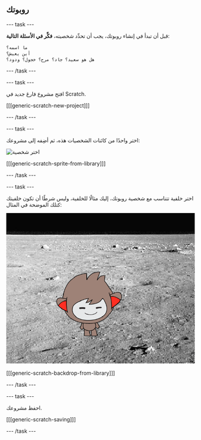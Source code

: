 ## روبوتك

\--- task \---

قبل أن تبدأ في إنشاء روبوتك، يجب أن تحدِّد شخصيته، **فكِّر في الأسئلة التالية**:

    ما اسمه؟
    أين يعيش؟
    هل هو سعيد؟ جاد؟ مرح؟ خجول؟ ودود؟
    

\--- /task \---

\--- task \---

افتح مشروع فارغ جديد في Scratch.

[[[generic-scratch-new-project]]]

\--- /task \---

\--- task \---

اختر واحدًا من كائنات الشخصيات هذه، ثم أضِفه إلى مشروعك:

![اختر شخصية](images/chatbot-characters.png)

[[[generic-scratch-sprite-from-library]]]

\--- /task \---

\--- task \---

اختر خلفية تتناسب مع شخصية روبوتك، إليك مثالًا للخلفية، وليس شرطًا أن تكون خلفيتك كتلك الموضحة في المثال:

![اختر خلفية](images/chatbot-backdrop.png)

[[[generic-scratch-backdrop-from-library]]]

\--- /task \---

\--- task \---

احفظ مشروعك.

[[[generic-scratch-saving]]]

\--- /task \---